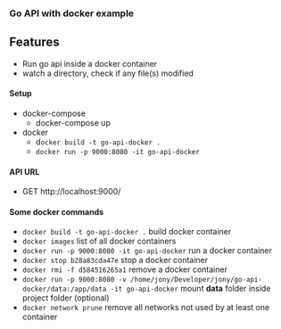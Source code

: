 ### Go API with docker example

## Features
+ Run go api inside a docker container
+ watch a directory, check if any file(s) modified


#### Setup
+ docker-compose
    + docker-compose up
+ docker
    + d``ocker build -t go-api-docker .``
    + ``docker run -p 9000:8080 -it go-api-docker``
    
#### API URL
+ GET http://localhost:9000/



#### Some docker commands
+ ``docker build -t go-api-docker .`` build docker container
+ ``docker images`` list of all docker containers
+ ``docker run -p 9000:8080 -it go-api-docker`` run a docker container
+ ``docker stop b28a83cda47e`` stop a docker container
+ ``docker rmi -f d584516265a1`` remove a docker container
+ ``docker run -p 9000:8080 -v /home/jony/Developer/jony/go-api-docker/data:/app/data -it go-api-docker`` mount __data__ folder inside project folder (optional)
+ ``docker network prune``  remove all networks not used by at least one container
